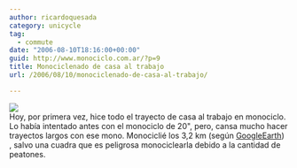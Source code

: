 ```yaml
---
author: ricardoquesada
category: unicycle
tag:
  - commute
date: "2006-08-10T18:16:00+00:00"
guid: http://www.monociclo.com.ar/?p=9
title: Monociclenado de casa al trabajo
url: /2006/08/10/monociclenado-de-casa-al-trabajo/

---
```

[![](http://photos1.blogger.com/blogger2/5806/4075/200/de%20casa%20a%20core.png)](http://photos1.blogger.com/blogger2/5806/4075/1600/de%20casa%20a%20core.png)  
Hoy, por primera vez, hice todo el trayecto de casa al trabajo en monociclo. Lo había intentado antes con el monociclo de 20", pero, cansa mucho hacer trayectos largos con ese mono. Monociclié los 3,2 km (según [GoogleEarth](http://earth.google.com/)) , salvo una cuadra que es peligrosa monociclearla debido a la cantidad de peatones.
